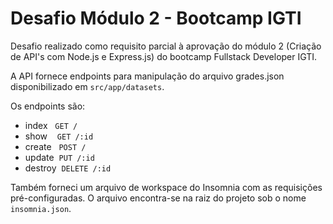 # Desafio Módulo 2 - Bootcamp IGTI

Desafio realizado como requisito parcial à aprovação do módulo 2 (Criação de API's com Node.js e Express.js) do bootcamp Fullstack Developer IGTI.

A API fornece endpoints para manipulação do arquivo grades.json disponibilizado em <code>src/app/datasets</code>.

Os endpoints são:

- index&nbsp;&nbsp;&nbsp;<code>GET /</code>
- show &nbsp;&nbsp;&nbsp;<code>GET /:id</code>
- create &nbsp;&nbsp;<code>POST /</code>
- update &nbsp;<code>PUT /:id</code>
- destroy &nbsp;<code>DELETE /:id</code>

Também forneci um arquivo de workspace do Insomnia com as requisições pré-configuradas. O arquivo encontra-se na raiz do projeto sob o nome <code>insomnia.json</code>.